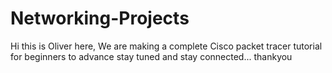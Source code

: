 # Networking-Projects
Hi this is Oliver here, We are making a complete Cisco packet tracer tutorial for beginners to advance stay tuned and stay connected... thankyou
